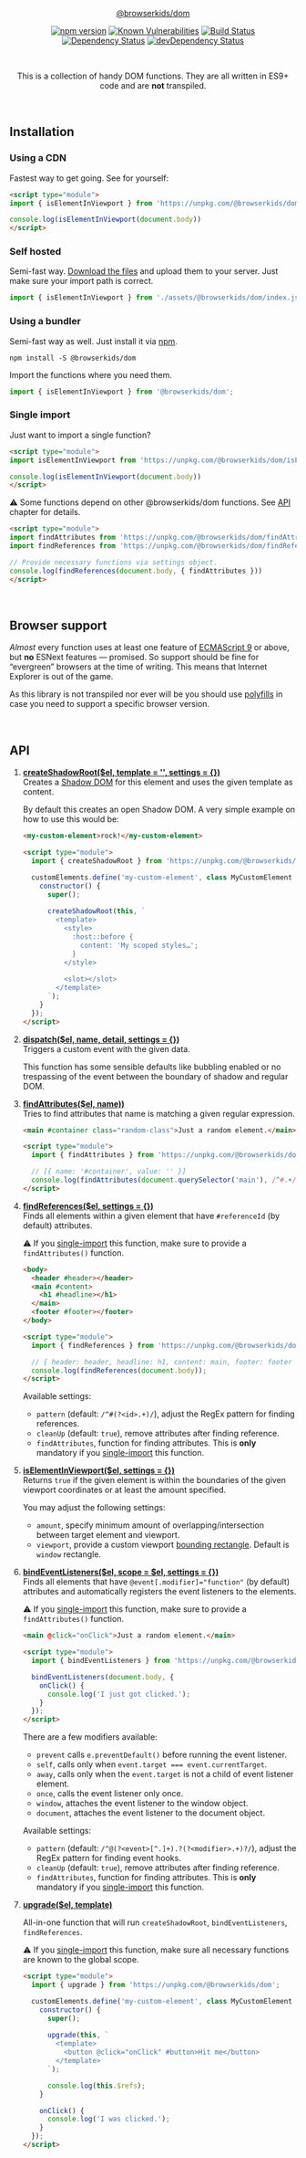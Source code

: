 <p align="center">
    <a href="https://github.com/browserkids/dom">@browserkids/dom</a>
</p>

<p align="center">
    <a href="https://badge.fury.io/js/%40browserkids%2Fdom"><img src="https://badge.fury.io/js/%40browserkids%2Fdom.svg" alt="npm version"></a>
    <a href="https://snyk.io/test/github/browserkids/dom?targetFile=package.json"><img src="https://snyk.io/test/github/browserkids/dom/badge.svg?targetFile=package.json" alt="Known Vulnerabilities"></a>
    <a href="https://travis-ci.org/browserkids/dom"><img src="https://travis-ci.org/browserkids/dom.svg?branch=master" alt="Build Status"></a>
    <a href="https://david-dm.org/browserkids/dom"><img src="https://david-dm.org/browserkids/dom.svg" alt="Dependency Status"></a>
    <a href="https://david-dm.org/browserkids/dom/?type=dev"><img src="https://david-dm.org/browserkids/dom/dev-status.svg" alt="devDependency Status"></a>
</p>

<br>

<p align="center">This is a collection of handy DOM functions. They are all written in ES9+ code and are <strong>not</strong> transpiled.</p>

<br>

## Installation

### Using a CDN

Fastest way to get going. See for yourself:

```html
<script type="module">
import { isElementInViewport } from 'https://unpkg.com/@browserkids/dom';

console.log(isElementInViewport(document.body))
</script>
```

### Self hosted

Semi-fast way. [Download the files](https://github.com/browserkids/dom/releases) and upload them to your server. Just make sure your import path is correct.

```js
import { isElementInViewport } from './assets/@browserkids/dom/index.js';
```

### Using a bundler

Semi-fast way as well. Just install it via [npm].

```shell
npm install -S @browserkids/dom
```

Import the functions where you need them.

```js
import { isElementInViewport } from '@browserkids/dom';
```


### Single import

Just want to import a single function?

```html
<script type="module">
import isElementInViewport from 'https://unpkg.com/@browserkids/dom/isElementInViewport';

console.log(isElementInViewport(document.body))
</script>
```

:warning: Some functions depend on other @browserkids/dom functions. See [API](#api) chapter for details.

```html
<script type="module">
import findAttributes from 'https://unpkg.com/@browserkids/dom/findAttributes';
import findReferences from 'https://unpkg.com/@browserkids/dom/findReferences';

// Provide necessary functions via settings object.
console.log(findReferences(document.body, { findAttributes }))
</script>
```

<br>
   
## Browser support

*Almost* every function uses at least one feature of [ECMAScript 9] or above, but **no** ESNext features — promised. So support should be fine for “evergreen” browsers at the time of writing. This means that Internet Explorer is out of the game.

As this library is not transpiled nor ever will be you should use [polyfills](https://polyfill.io/) in case you need to support a specific browser version. 

<br>

## API

1. **[createShadowRoot($el, template = '<template></template>', settings = {})](./src/createShadowRoot.js)**  
    Creates a [Shadow DOM] for this element and uses the given template as content.

    By default this creates an open Shadow DOM. A very simple example on how to use this would be: 
    
    ```html
    <my-custom-element>rock!</my-custom-element>
    
    <script type="module">
      import { createShadowRoot } from 'https://unpkg.com/@browserkids/dom';
    
      customElements.define('my-custom-element', class MyCustomElement extends HTMLElement {
        constructor() {
          super();
            
          createShadowRoot(this, `
            <template>
              <style>
                :host::before {
                  content: 'My scoped styles…';
                }
              </style>
            
              <slot></slot>
            </template>
          `);
        }
      });
    </script>
    ```

1. **[dispatch($el, name, detail, settings = {})](./src/dispatch.js)**  
    Triggers a custom event with the given data.

    This function has some sensible defaults like bubbling enabled or no trespassing of the event between the boundary of shadow and regular DOM.

1. **[findAttributes($el, name))](./src/findAttributes.js)**  
    Tries to find attributes that name is matching a given regular expression.
    
    ```html
    <main #container class="random-class">Just a random element.</main>
   
    <script type="module">
      import { findAttributes } from 'https://unpkg.com/@browserkids/dom';
   
      // [{ name: '#container', value: '' }]
      console.log(findAttributes(document.querySelector('main'), /^#.+/));
    </script>
    ```

1. **[findReferences($el, settings = {})](./src/findReferences.js)**  
    Finds all elements within a given element that have `#referenceId` (by default) attributes.
    
    :warning: If you [single-import] this function, make sure to provide a `findAttributes()` function.
    
    ```html
    <body>
      <header #header></header>
      <main #content>
        <h1 #headline></h1>
      </main>
      <footer #footer></footer>
    </body>
    
    <script type="module">
      import { findReferences } from 'https://unpkg.com/@browserkids/dom';
    
      // { header: header, headline: h1, content: main, footer: footer }
      console.log(findReferences(document.body));
    </script>
    ```
   
    Available settings:
    - `pattern` (default: `/^#(?<id>.+)/`), adjust the RegEx pattern for finding references.
    - `cleanUp` (default: `true`), remove attributes after finding reference.
    - `findAttributes`, function for finding attributes. This is **only** mandatory if you [single-import] this function.

1. **[isElementInViewport($el, settings = {})](./src/isElementInViewport.js)**  
    Returns `true` if the given element is within the boundaries of the given viewport coordinates or at least the amount specified.
    
    You may adjust the following settings:
    
    - `amount`, specify minimum amount of overlapping/intersection between target element and viewport.
    - `viewport`, provide a custom viewport [bounding rectangle]. Default is `window` rectangle.

1. **[bindEventListeners($el, scope = $el, settings = {})](./src/bindEventListeners.js)**  
    Finds all elements that have `@event[.modifier]="function"` (by default) attributes and automatically registers the event listeners to the elements.
    
    :warning: If you [single-import] this function, make sure to provide a `findAttributes()` function.
    
    ```html
    <main @click="onClick">Just a random element.</main>
    
    <script type="module">
      import { bindEventListeners } from 'https://unpkg.com/@browserkids/dom';
    
      bindEventListeners(document.body, {
        onClick() {
          console.log('I just got clicked.');
        }
      });
    </script>
    ```
   
    There are a few modifiers available:
        
    - `prevent` calls `e.preventDefault()` before running the event listener.
    - `self`, calls only when `event.target === event.currentTarget`. 
    - `away`, calls only when the `event.target` is not a child of event listener element.
    - `once`, calls the event listener only once.
    - `window`, attaches the event listener to the window object.
    - `document`, attaches the event listener to the document object.
   
    Available settings:
    - `pattern` (default: `/^@(?<event>[^.]+).?(?<modifier>.+)?/`), adjust the RegEx pattern for finding event hooks.
    - `cleanUp` (default: `true`), remove attributes after finding reference.
    - `findAttributes`, function for finding attributes. This is **only** mandatory if you [single-import] this function.
    
1. **[upgrade($el, template)](./src/upgrade.js)**

    All-in-one function that will run `createShadowRoot`, `bindEventListeners`, `findReferences`.

    :warning: If you [single-import] this function, make sure all necessary functions are known to the global scope.

    ```html
    <script type="module">
      import { upgrade } from 'https://unpkg.com/@browserkids/dom';
    
      customElements.define('my-custom-element', class MyCustomElement extends HTMLElement {
        constructor() {
          super();
            
          upgrade(this, `
            <template>
              <button @click="onClick" #button>Hit me</button>
            </template>
          `);

          console.log(this.$refs);
        }

        onClick() {
          console.log('I was clicked.');
        }
      });
    </script>
    ```

[ECMAScript 9]: https://kangax.github.io/compat-table/es2016plus/
[Shadow DOM]: https://developer.mozilla.org/en-US/docs/Web/Web_Components/Using_shadow_DOM
[npm]: https://www.npmjs.com/
[bounding rectangle]: https://developer.mozilla.org/en-US/docs/Web/API/DOMRect
[single-import]: #single-import

